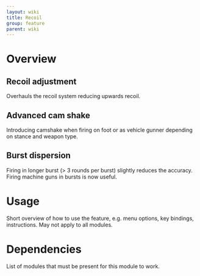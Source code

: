 ```yaml
---
layout: wiki
title: Recoil
group: feature
parent: wiki
---
```

# Overview
## Recoil adjustment
Overhauls the recoil system reducing upwards recoil.
## Advanced cam shake
Introducing camshake when firing on foot or as vehicle gunner depending on stance and weapon type.
## Burst dispersion
Firing in longer burst (> 3 rounds per burst) slightly reduces the accuracy. Firing machine guns in bursts is now useful.

# Usage
Short overview of how to use the feature, e.g. menu options, key bindings, 
instructions. May not apply to all modules.

# Dependencies
List of modules that must be present for this module to work.
